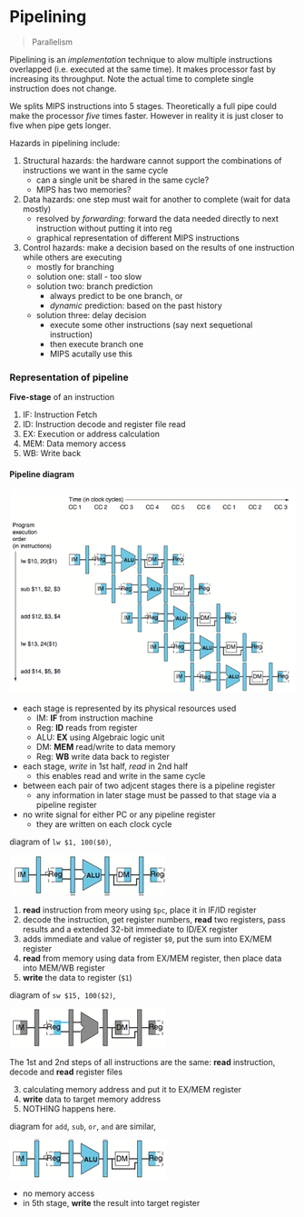 Pipelining
========

> Parallelism

Pipelining is an _implementation_ technique to alow multiple instructions overlapped (i.e. executed at the same time). It makes processor fast by increasing its throughput. Note the actual time to complete single instruction does not change.

We splits MIPS instructions into 5 stages. Theoretically a full pipe could make the processor _five_ times faster. However in reality it is just closer to five when pipe gets longer. 

Hazards in pipelining include:

1. Structural hazards: the hardware cannot support the combinations of instructions we want in the same cycle
    - can a single unit be shared in the same cycle?
    - MIPS has two memories?
2. Data hazards: one step must wait for another to complete (wait for data mostly)
    - resolved by _forwarding_: forward the data needed directly to next instruction without putting it into reg
    - graphical representation of different MIPS instructions
3. Control hazards: make a decision based on the results of one instruction while others are executing
    - mostly for branching
    - solution one: stall - too slow
    - solution two: branch prediction
        - always predict to be one branch, or
        - _dynamic_ prediction: based on the past history
    - solution three: delay decision
        - execute some other instructions (say next sequetional instruction)
        - then execute branch one
        - MIPS acutally use this

### Representation of pipeline

**Five-stage** of an instruction

1. IF: Instruction Fetch
2. ID: Instruction decode and register file read
3. EX: Execution or address calculation
4. MEM: Data memory access
5. WB: Write back

#### Pipeline diagram

![Pipeline diagram](images/pipeline_diagram.png)

- each stage is represented by its physical resources used
    - IM: **IF** from instruction machine
    - Reg: **ID** reads from register
    - ALU: **EX** using Algebraic logic unit
    - DM: **MEM** read/write to data memory
    - Reg: **WB** write data back to register
- each stage, _write_ in 1st half, _read_ in 2nd half
    - this enables read and write in the same cycle
- between each pair of two adjcent stages there is a pipeline register
    - any information in later stage must be passed to that stage via a pipeline register
- no write signal for either PC or any pipeline register
    - they are written on each clock cycle

diagram of `lw $1, 100($0)`,

![load word diagram](images/lw_diagram.png)

1. **read** instruction from meory using `$pc`, place it in IF/ID register
2. decode the instruction, get register numbers, **read** two registers, pass results and a extended 32-bit immediate to ID/EX register
3. adds immediate and value of register `$0`, put the sum into EX/MEM register
4. **read** from memory using data from EX/MEM register, then place data into MEM/WB register
5. **write** the data to register (`$1`)

diagram of `sw $15, 100($2)`,

![Store word diagram](images/sw_diagram.png)

The 1st and 2nd steps of all instructions are the same: **read** instruction, decode and **read** register files

3. calculating memory address and put it to EX/MEM register
4. **write** data to target memory address
5. NOTHING happens here.

diagram for `add`, `sub`, `or`, `and` are similar,

![Add diagram](images/add_diagram.png)

- no memory access
- in 5th stage, **write** the result into target register
